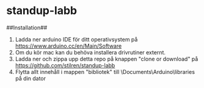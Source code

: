 # standup-labb

##Installation##
1. Ladda ner arduino IDE för ditt operativsystem på https://www.arduino.cc/en/Main/Software
2. Om du kör mac kan du behöva installera drivrutiner externt.
3. Ladda ner och zippa upp detta repo på knappen "clone or download" på https://github.com/stilren/standup-labb
4. Flytta allt innehåll i mappen "bibliotek" till \Documents\Arduino\libraries på din dator
